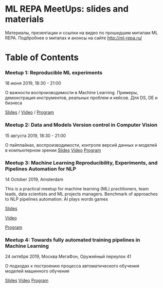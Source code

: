 # ML REPA MeetUps: slides and materials  

 Материалы, презентации и ссылки на видео по прошедшим митапам ML REPA. 
 Подбробнее о митапах и анонсы на сайте http://ml-repa.ru/ 


# Table of Contents

### Meetup 1: Reproducible ML experiments
18 июня 2019, 18:30 - 21:00

О важности воспроизводимости в Machine Learning.
Примеры, демонстрация инструментов, реальных проблем и кейсов. Для DS, DE и бизнеса

[Slides]() / 
[Video]() / 
[Program]() 

### Meetup 2: Data and Models Version control in Computer Vision
15 августа 2019, 18:30 - 21:00

О пайплайнах, воспроизводимости, контроле версий данных и моделей в компьютерном зрении
[Slides]()
[Video]()
[Program]()

### Meetup 3: Machine Learning Reproducibility, Experiments, and Pipelines Automation for NLP

14 October 2019, Amsterdam

This is a practical meetup for machine learning (ML) practitioners, team leads, data scientists and ML projects managers. 
Benchmark of approaches to NLP pipelines automation: AI plays words games 

[Slides]()
 
[Video]()
 
[Program](https://ml-repa.ru/meetup-3-nlp-amsterdam)


### Meetup 4: Towards fully automated training pipelines in Machine Learning
24 октября 2019, Москва
МегаФон, Оружейный переулок 41

О подходах к построению процесса автоматического обучения моделей машинного обучения

[Slides]()
[Video]()
[Program]()